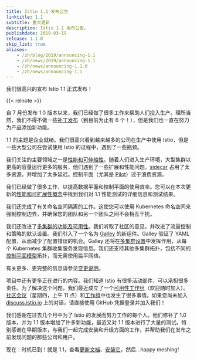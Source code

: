 ```yaml
---
title: Istio 1.1 发布公告
linktitle: 1.1
subtitle: 重大更新
description: Istio 1.1 发布公告。
publishdate: 2019-03-19
release: 1.1.0
skip_list: true
aliases:
    - /zh/blog/2019/announcing-1.1
    - /zh/news/2019/announcing-1.1
    - /zh/news/announcing-1.1.0
    - /zh/news/announcing-1.1
---
```


我们很高兴的宣布 Istio 1.1 正式发布！

{{< relnote >}}

自 7 月份发布 1.0 版本以来，我们已经做了很多工作来帮助人们投入生产。理所当然，我们不得不做一些[补丁发布](/zh/news)（到目前为止有 6 个！），但是我们也一直在努力为产品添加新功能。

1.1 的主题是企业就绪。我们很高兴看到越来越多的公司在生产中使用 Istio，但是一些大型公司在尝试使用 Istio 的过程中，遇到了一些瓶颈。

我们关注的主要领域之一是[性能和可伸缩性](/zh/docs/ops/deployment/performance-and-scalability/)。随着人们进入生产环境，大型集群以更高的容量运行更多的服务，他们遇到了一些扩展和性能问题。[sidecar](/zh/docs/concepts/traffic-management/#sidecars) 占用了太多资源，并增加了太多延迟。控制平面（尤其是 [Pilot](/zh/docs/ops/deployment/architecture/#pilot)）过于浪费资源。

我们已经做了很多工作，以提高数据平面和控制平面的使用效率。您可以在本次更新的[性能和可扩展性概念](/zh/docs/ops/deployment/performance-and-scalability/)中找到我们对 1.1 性能测试的详细信息和测试结果。

我们还完成了有关命名空间隔离的工作。这使您可以使用 Kubernetes 命名空间来强制控制边界，并确保您的团队和另一个团队之间不会相互干扰。

我们还改进了[多集群的功能及可用性](/zh/docs/ops/deployment/deployment-models/)。我们听取了社区的意见，并改进了流量控制和策略的默认设置。我们引入了一个名为 [Galley](/zh/docs/ops/deployment/architecture/#galley) 的新组件。Galley 验证了 YAML 配置，从而减少了配置错误的机会。Galley 还将在[多集群设置](/zh/docs/setup/install/multicluster/)中发挥作用，从每个 Kubernetes 集群收集服务发现信息。我们还支持其他多集群拓扑，包括不同的[控制平面模型](/zh/docs/ops/deployment/deployment-models/#control-plane-models)拓扑，而无需使用扁平网络。

有关更多、更完整的信息请参见[变更说明](./change-notes)。

项目中还有更多正在进行的内容。我们知道 Istio 有很多活动部件，可以承担很多责任。为了解决这个问题，我们最近成立了一个[可用性工作组](https://github.com/istio/community/blob/master/WORKING-GROUPS.md#working-group-meetings)（欢迎随时加入）。[社区会议](https://github.com/istio/community#community-meeting)（星期四，上午 11 点）和[工作组](https://github.com/istio/community/blob/master/WORKING-GROUPS.md)中也发生了很多事情。如果您尚未加入 [discuss.istio.io](https://discuss.istio.io) 上的对话，请直接使用 GitHub 凭据登录并加入我们！

我们感谢在过去几个月中为了 Istio 的发展而努力工作的每个人。他们修补了 1.0 版本，并为 1.1 版本增加了许多新功能，最近又对 1.1 版本进行了大量的测试。特别感谢在早期版本，与我们一起完成安装和升级方面的工作，并帮助我们在发布之前发现问题的那些公司和用户。

现在：时机已到！就是 1.1，查看[更新文档](/zh/docs/)、[安装它](/zh/docs/setup/)，然后...happy meshing!
